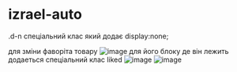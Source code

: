 # izrael-auto
.d-n спеціальний клас який додає display:none;

для зміни фаворіта товару ![image](https://user-images.githubusercontent.com/68863569/219975303-1402987e-1f2e-4c2d-874d-1d2aeed1431e.png)
для його блоку де він лежить додаеться спеціальний клас liked ![image](https://user-images.githubusercontent.com/68863569/219975324-a8a774fd-05f9-486d-95bf-1b5265926556.png)
![image](https://user-images.githubusercontent.com/68863569/219975330-3f513102-1443-4938-9997-4d9e985ea894.png)
